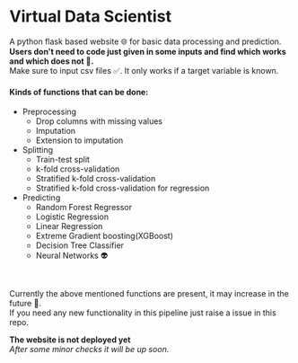 # Virtual Data Scientist

A python flask based website :globe_with_meridians: for basic data processing and prediction.<br>
<b>Users don't need to code just given in some inputs and find which works and which does not :cowboy_hat_face:.</b><br>
Make sure to input csv files :white_check_mark:. It only works if a target variable is known.<br>

<h4>Kinds of functions that can be done:</h4>

- Preprocessing
    - Drop columns with missing values
    - Imputation
    - Extension to imputation
- Splitting
    - Train-test split
    - k-fold cross-validation
    - Stratified k-fold cross-validation
    - Stratified k-fold cross-validation for regression
- Predicting
    - Random Forest Regressor
    - Logistic Regression
    - Linear Regression
    - Extreme Gradient boosting(XGBoost)
    - Decision Tree Classifier
    - Neural Networks :alien:
<br>

Currently the above mentioned functions are present, it may increase in the future :thinking:.<br> 
If you need any new functionality in this pipeline just raise a issue in this repo.

<strong>The website is not deployed yet</strong><br>
<i>After some minor checks it will be up soon.</i>
